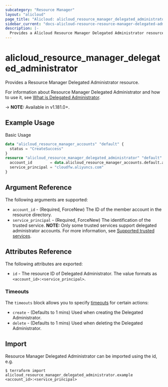 ```yaml
---
subcategory: "Resource Manager"
layout: "alicloud"
page_title: "Alicloud: alicloud_resource_manager_delegated_administrator"
sidebar_current: "docs-alicloud-resource-resource-manager-delegated-administrator"
description: |-
  Provides a Alicloud Resource Manager Delegated Administrator resource.
---
```


# alicloud\_resource\_manager\_delegated\_administrator

Provides a Resource Manager Delegated Administrator resource.

For information about Resource Manager Delegated Administrator and how to use it, see [What is Delegated Administrator](https://www.alibabacloud.com/help/en/resource-management/latest/registerdelegatedadministrator#doc-api-ResourceManager-RegisterDelegatedAdministrator).

-> **NOTE:** Available in v1.181.0+.

## Example Usage

Basic Usage

```terraform
data "alicloud_resource_manager_accounts" "default" {
  status = "CreateSuccess"
}
resource "alicloud_resource_manager_delegated_administrator" "default" {
  account_id        = data.alicloud_resource_manager_accounts.default.accounts.0.account_id
  service_principal = "cloudfw.aliyuncs.com"
}
```

## Argument Reference

The following arguments are supported:

* `account_id` - (Required, ForceNew) The ID of the member account in the resource directory.
* `service_principal` - (Required, ForceNew) The identification of the trusted service. **NOTE:** Only some trusted services support delegated administrator accounts. For more information, see [Supported trusted services](https://www.alibabacloud.com/help/en/resource-management/latest/manage-trusted-services-overview).

## Attributes Reference

The following attributes are exported:

* `id` - The resource ID of Delegated Administrator. The value formats as `<account_id>:<service_principal>`.

### Timeouts

The `timeouts` block allows you to specify [timeouts](https://www.terraform.io/docs/configuration-0-11/resources.html#timeouts) for certain actions:

* `create` - (Defaults to 1 mins) Used when creating the Delegated Administrator.
* `delete` - (Defaults to 1 mins) Used when deleting the Delegated Administrator.


## Import

Resource Manager Delegated Administrator can be imported using the id, e.g.

```
$ terraform import alicloud_resource_manager_delegated_administrator.example <account_id>:<service_principal>
```